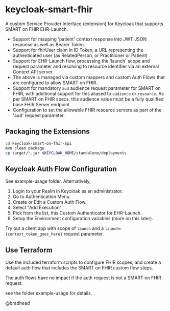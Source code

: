 # keycloak-smart-fhir

A custom Service Provider Interface (extension) for Keycloak that supports SMART on FHIR  EHR-Launch.

- Support for mapping 'patient' context response into JWT JSON response as well as Bearer Token.
- Support for fhirUser claim in ID Token, a URL representing the authenticated user (as RelatedPerson, or Practitioner or Patient)
- Support for EHR-Launch flow, processing the 'launch' scope and request parameter and resolving to resource identifier via an external Context API server.
- The above is managed via custom mappers and custom Auth Flows that are configured to allow SMART on FHIR.
- Support for mandatory ```aud``` audience request parameter for SMART on FHIR, with additional support for this aliased to ```audience``` or ```resource```. As per SMART on FHIR specs, this audience value must be a fully qualified base FHIR Server endpoint.
- Configuration to set the allowable FHIR resource servers as part of the 'aud' request parameter.

## Packaging the Extensions

```bash
cd keycloak-smart-on-fhir-spi
mvn clean package
cp target/*.jar $KEYCLOAK_HOME/standalone/deployments
```

## Keycloak Auth Flow Configuration

See example-usage folder. Alternatively,

1. Login to your Realm in Keycloak as an administrator.
2. Go to Authentication Menu.
3. Create or Edit a Custom Auth Flow.
4. Select "Add Execution"
5. Pick from the list, this Custom Authenticator for EHR-Launch.
6. Setup the Environment configuration variables (more on this later).

Try out a client app with scope of ```launch``` and a ```launch={context_token_goes_here}``` request parameter.

## Use Terraform

Use the included terraform scripts to configure FHIR scopes, and create a default auth flow
that includes the SMART on FHIR custom flow steps.

The auth flows have no impact if the auth request is not a SMART on FHIR request.

see the folder example-usage for details.

@bradhead
